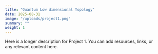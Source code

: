 ```yaml
---
title: "Quantum Low dimensional Topology"
date: 2025-08-31
image: "/uploads/project1.png"
summary: ""
weight: 1
---
```

Here is a longer description for Project 1. You can add resources, links, or any relevant content here.
